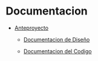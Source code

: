 # Documentacion 

- [Anteproyecto](./anteproyecto/)

    - [Documentacion de Diseño](./documentacion-de-diseno.MD)

    - [Documentacion del Codigo](./documentacion-de-codigo.MD)